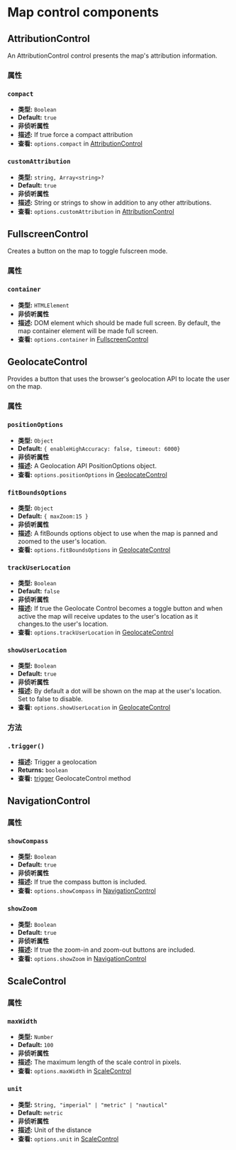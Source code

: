 # Map control components

## AttributionControl

An AttributionControl control presents the map's attribution information.

### 属性

### `compact`

- **类型:** `Boolean`
- **Default:** `true`
- **非侦听属性**
- **描述:** If true force a compact attribution
- **查看:** `options.compact` in [AttributionControl](https://docs.mapbox.com/mapbox-gl-js/api/#attributioncontrol)

### `customAttribution`

- **类型:** `string, Array<string>?`
- **Default:** `true`
- **非侦听属性**
- **描述:** String or strings to show in addition to any other attributions.
- **查看:** `options.customAttribution` in [AttributionControl](https://docs.mapbox.com/mapbox-gl-js/api/#attributioncontrol)

## FullscreenControl

Creates a button on the map to toggle fulscreen mode.

### 属性

### `container`

- **类型:** `HTMLElement`
- **非侦听属性**
- **描述:** DOM element which should be made full screen. By default, the map container element will be made full screen.
- **查看:** `options.container` in [FullscreenControl](https://docs.mapbox.com/mapbox-gl-js/api/#fullscreencontrol)

## GeolocateControl

Provides a button that uses the browser's geolocation API to locate the user on the map.

### 属性

### `positionOptions`

- **类型:** `Object`
- **Default:** `{ enableHighAccuracy: false, timeout: 6000}`
- **非侦听属性**
- **描述:** A Geolocation API PositionOptions object.
- **查看:** `options.positionOptions` in [GeolocateControl](https://docs.mapbox.com/mapbox-gl-js/api/#geolocatecontrol)

### `fitBoundsOptions`

- **类型:** `Object`
- **Default:** `{ maxZoom:15 }`
- **非侦听属性**
- **描述:** A fitBounds options object to use when the map is panned and zoomed to the user's location.
- **查看:** `options.fitBoundsOptions` in [GeolocateControl](https://docs.mapbox.com/mapbox-gl-js/api/#geolocatecontrol)

### `trackUserLocation`

- **类型:** `Boolean`
- **Default:** `false`
- **非侦听属性**
- **描述:** If true the Geolocate Control becomes a toggle button and when active the map will receive updates to the user's location as it changes.to the user's location.
- **查看:** `options.trackUserLocation` in [GeolocateControl](https://docs.mapbox.com/mapbox-gl-js/api/#geolocatecontrol)

### `showUserLocation`

- **类型:** `Boolean`
- **Default:** `true`
- **非侦听属性**
- **描述:** By default a dot will be shown on the map at the user's location. Set to false to disable.
- **查看:** `options.showUserLocation` in [GeolocateControl](https://docs.mapbox.com/mapbox-gl-js/api/#geolocatecontrol)

### 方法

### `.trigger()`

- **描述:** Trigger a geolocation
- **Returns:** `boolean`
- **查看:** [trigger](https://docs.mapbox.com/mapbox-gl-js/api/#geolocatecontrol#trigger) GeolocateControl method

## NavigationControl

### 属性

### `showCompass`

- **类型:** `Boolean`
- **Default:** `true`
- **非侦听属性**
- **描述:** If true the compass button is included.
- **查看:** `options.showCompass` in [NavigationControl](https://docs.mapbox.com/mapbox-gl-js/api/#navigationcontrol)

### `showZoom`

- **类型:** `Boolean`
- **Default:** `true`
- **非侦听属性**
- **描述:** If true the zoom-in and zoom-out buttons are included.
- **查看:** `options.showZoom` in [NavigationControl](https://docs.mapbox.com/mapbox-gl-js/api/#navigationcontrol)

## ScaleControl

### 属性

### `maxWidth`

- **类型:** `Number`
- **Default:** `100`
- **非侦听属性**
- **描述:** The maximum length of the scale control in pixels.
- **查看:** `options.maxWidth` in [ScaleControl](https://docs.mapbox.com/mapbox-gl-js/api/#scalecontrol)

### `unit`

- **类型:** `String, "imperial" | "metric" | "nautical"`
- **Default:** `metric`
- **非侦听属性**
- **描述:** Unit of the distance
- **查看:** `options.unit` in [ScaleControl](https://docs.mapbox.com/mapbox-gl-js/api/#scalecontrol)
